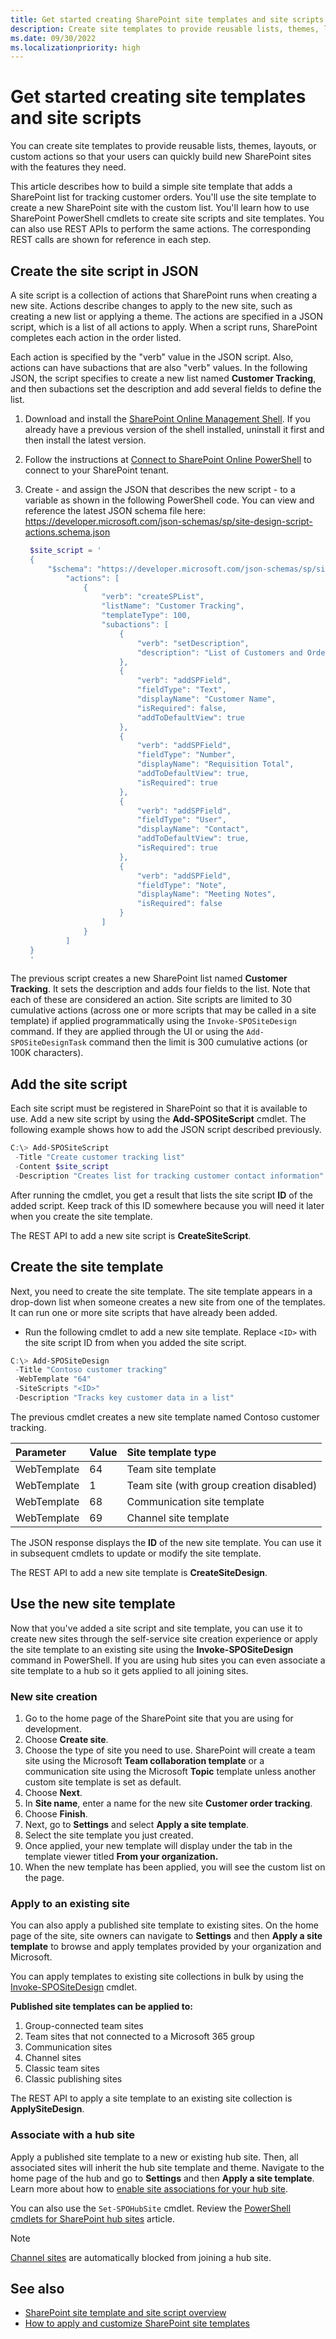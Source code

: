 ```yaml
---
title: Get started creating SharePoint site templates and site scripts
description: Create site templates to provide reusable lists, themes, layouts, pages, or custom actions so that your users can quickly build new SharePoint sites with the features they need.
ms.date: 09/30/2022
ms.localizationpriority: high
---
```


# Get started creating site templates and site scripts

You can create site templates to provide reusable lists, themes, layouts, or custom actions so that your users can quickly build new SharePoint sites with the features they need.

This article describes how to build a simple site template that adds a SharePoint list for tracking customer orders. You'll use the site template to create a new SharePoint site with the custom list. You'll learn how to use SharePoint PowerShell cmdlets to create site scripts and site templates. You can also use REST APIs to perform the same actions. The corresponding REST calls are shown for reference in each step.

## Create the site script in JSON

A site script is a collection of actions that SharePoint runs when creating a new site. Actions describe changes to apply to the new site, such as creating a new list or applying a theme. The actions are specified in a JSON script, which is a list of all actions to apply. When a script runs, SharePoint completes each action in the order listed.

Each action is specified by the "verb" value in the JSON script. Also, actions can have subactions that are also "verb" values. In the following JSON, the script specifies to create a new list named **Customer Tracking**, and then subactions set the description and add several fields to define the list.

1. Download and install the [SharePoint Online Management Shell](https://www.microsoft.com/download/details.aspx?id=35588). If you already have a previous version of the shell installed, uninstall it first and then install the latest version.
1. Follow the instructions at [Connect to SharePoint Online PowerShell](https://technet.microsoft.com/library/fp161372.aspx) to connect to your SharePoint tenant.
1. Create - and assign the JSON that describes the new script - to a variable as shown in the following PowerShell code. You can view and reference the latest JSON schema file here: https://developer.microsoft.com/json-schemas/sp/site-design-script-actions.schema.json

   ```powershell
    $site_script = '
    {
        "$schema": "https://developer.microsoft.com/json-schemas/sp/site-design-script-actions.schema.json",
            "actions": [
                {
                    "verb": "createSPList",
                    "listName": "Customer Tracking",
                    "templateType": 100,
                    "subactions": [
                        {
                            "verb": "setDescription",
                            "description": "List of Customers and Orders"
                        },
                        {
                            "verb": "addSPField",
                            "fieldType": "Text",
                            "displayName": "Customer Name",
                            "isRequired": false,
                            "addToDefaultView": true
                        },
                        {
                            "verb": "addSPField",
                            "fieldType": "Number",
                            "displayName": "Requisition Total",
                            "addToDefaultView": true,
                            "isRequired": true
                        },
                        {
                            "verb": "addSPField",
                            "fieldType": "User",
                            "displayName": "Contact",
                            "addToDefaultView": true,
                            "isRequired": true
                        },
                        {
                            "verb": "addSPField",
                            "fieldType": "Note",
                            "displayName": "Meeting Notes",
                            "isRequired": false
                        }
                    ]
                }
            ]
    }
    '
   ```

The previous script creates a new SharePoint list named **Customer Tracking**. It sets the description and adds four fields to the list. Note that each of these are considered an action. Site scripts are limited to 30 cumulative actions (across one or more scripts that may be called in a site template) if applied programmatically using the `Invoke-SPOSiteDesign` command. If they are applied through the UI or using the `Add-SPOSiteDesignTask` command then the limit is 300 cumulative actions (or 100K characters).

## Add the site script

Each site script must be registered in SharePoint so that it is available to use. Add a new site script by using the **Add-SPOSiteScript** cmdlet. The following example shows how to add the JSON script described previously.

```powershell
C:\> Add-SPOSiteScript
 -Title "Create customer tracking list"
 -Content $site_script
 -Description "Creates list for tracking customer contact information"
```

After running the cmdlet, you get a result that lists the site script **ID** of the added script. Keep track of this ID somewhere because you will need it later when you create the site template.

The REST API to add a new site script is **CreateSiteScript**.

## Create the site template

Next, you need to create the site template. The site template appears in a drop-down list when someone creates a new site from one of the templates. It can run one or more site scripts that have already been added.

- Run the following cmdlet to add a new site template. Replace `<ID>` with the site script ID from when you added the site script.

```powershell
C:\> Add-SPOSiteDesign
 -Title "Contoso customer tracking"
 -WebTemplate "64"
 -SiteScripts "<ID>"
 -Description "Tracks key customer data in a list"
```

The previous cmdlet creates a new site template named Contoso customer tracking.

| Parameter            | Value                | Site template type |
| :------------------- | :------------------- |:----------------|
| WebTemplate  | 64 | Team site template |
| WebTemplate  | 1 | Team site (with group creation disabled) |
| WebTemplate  | 68 | Communication site template |
| WebTemplate    | 69 | Channel site template |


The JSON response displays the **ID** of the new site template. You can use it in subsequent cmdlets to update or modify the site template.

The REST API to add a new site template is **CreateSiteDesign**.

## Use the new site template

Now that you've added a site script and site template, you can use it to create new sites through the self-service site creation experience or apply the site template to an existing site using the **Invoke-SPOSiteDesign** command in PowerShell. If you are using hub sites you can even associate a site template to a hub so it gets applied to all joining sites.

### New site creation

1. Go to the home page of the SharePoint site that you are using for development.
1. Choose **Create site**.
1. Choose the type of site you need to use. SharePoint will create a team site using the Microsoft **Team collaboration template** or a communication site using the Microsoft **Topic** template unless another custom site template is set as default.
1. Choose **Next**.
1. In **Site name**, enter a name for the new site **Customer order tracking**.
1. Choose **Finish**.
1. Next, go to **Settings** and select **Apply a site template**.
1. Select the site template you just created.
1. Once applied, your new template will display under the tab in the template viewer titled **From your organization.**
1. When the new template has been applied, you will see the custom list on the page.

### Apply to an existing site

You can also apply a published site template to existing sites. On the home page of the site, site owners can navigate to **Settings** and then **Apply a site template** to browse and apply templates provided by your organization and Microsoft.

You can apply templates to existing site collections in bulk by using the [Invoke-SPOSiteDesign](/powershell/module/sharepoint-online/Invoke-SPOSiteDesign) cmdlet.

**Published site templates can be applied to:**

1. Group-connected team sites
1. Team sites that not connected to a Microsoft 365 group
1. Communication sites
1. Channel sites
1. Classic team sites
1. Classic publishing sites

The REST API to apply a site template to an existing site collection is **ApplySiteDesign**.

### Associate with a hub site

Apply a published site template to a new or existing hub site. Then, all associated sites will inherit the hub site template and theme. Navigate to the home page of the hub and go to **Settings** and then **Apply a site template**. Learn more about how to [enable site associations for your hub site](https://support.microsoft.com/office/set-up-your-sharepoint-hub-site-e2daed64-658c-4462-aeaf-7d1a92eba098).

You can also use the `Set-SPOHubSite` cmdlet. Review the [PowerShell cmdlets for SharePoint hub sites](../features/hub-site/hub-site-powershell.md) article.

>[!NOTE]
> [Channel sites](/sharepoint/teams-connected-sites) are automatically blocked from joining a hub site.


## See also

- [SharePoint site template and site script overview](site-design-overview.md)
- [How to apply and customize SharePoint site templates](https://support.microsoft.com/office/apply-and-customize-sharepoint-site-templates-39382463-0e45-4d1b-be27-0e96aeec8398)
